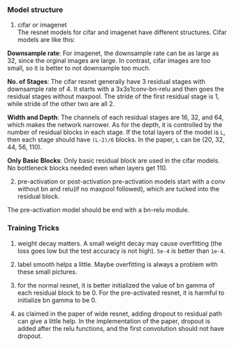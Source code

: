 

### Model structure
1. cifar or imagenet  
The resnet models for cifar and imagenet have different structures. Cifar models are like this: 

**Downsample rate**: For imagenet, the downsample rate can be as large as 32, since the orginal images are large. In contrast, cifar images are too small, so it is better to not downsample too much. 

**No. of Stages**: The cifar resnet generally have 3 residual stages with downsample rate of 4. It starts with a 3x3s1conv-bn-relu and then goes the residual stages without maxpool. The stride of the first residual stage is 1, while stride of the other two are all 2.

**Width and Depth**: The channels of each residual stages are 16, 32, and 64, which makes the network narrower. As for the depth, it is controlled by the number of residual blocks in each stage. If the total layers of the model is `L`, then each stage should have `(L-2)/6` blocks. In the paper, `L` can be (20, 32, 44, 56, 110).

**Only Basic Blocks**: Only basic residual block are used in the cifar models. No bottleneck blocks needed even when layers get 110.


2. pre-activation or post-activation
pre-activation models start with a conv without bn and relu(if no maxpool followed), which are tucked into the residual block. 

The pre-activation model should be end with a bn-relu module.


### Training Tricks
1. weight decay matters. A small weight decay may cause overfitting (the loss goes low but the test accuracy is not high). `5e-4` is better than `1e-4`.

2. label smooth helps a little. Maybe overfitting is always a problem with these small pictures. 

3. for the normal resnet, it is better initialized the value of bn gamma of each residual block to be 0. For the pre-activated resnet, it is harmful to initialize bn gamma to be 0.

4. as claimed in the paper of wide resnet, adding dropout to residual path can give a little help. In the implementation of the paper, dropout is added after the relu functions, and the first convolution should not have dropout.
